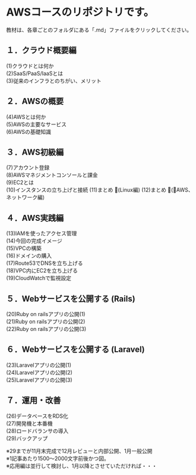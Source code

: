 # AWSコースのリポジトリです。

教材は、各章ごとのフォルダにある「.md」ファイルをクリックしてください。

## １．クラウド概要編

(1)クラウドとは何か  
(2)SaaS/PaaS/IaaSとは  
(3)従来のインフラとのちがい、メリット

## ２．AWSの概要

(4)AWSとは何か  
(5)AWSの主要なサービス  
(6)AWSの基礎知識  

## ３．AWS初級編

(7)アカウント登録  
(8)AWSマネジメントコンソールと課金  
(9)EC2とは  
(10)インスタンスの立ち上げと接続 
(11)まとめ (Linux編) 
(12)まとめ (AWS、ネットワーク編)

## ４．AWS実践編

(13)IAMを使ったアクセス管理  
(14)今回の完成イメージ  
(15)VPCの構築  
(16)ドメインの購入  
(17)Route53でDNSを立ち上げる  
(18)VPC内にEC2を立ち上げる  
(19)CloudWatchで監視設定  

## ５．Webサービスを公開する (Rails)

(20)Ruby on railsアプリの公開(1)  
(21)Ruby on railsアプリの公開(2)  
(22)Ruby on railsアプリの公開(3)  

## ６．Webサービスを公開する (Laravel)

(23)Laravelアプリの公開(1)  
(24)Laravelアプリの公開(2)  
(25)Laravelアプリの公開(3)  

## ７．運用・改善

(26)データベースをRDS化  
(27)開発機と本番機  
(28)ロードバランサの導入  
(29)バックアップ  

※29までが11月末完成で12月レビューと内部公開、1月一般公開  
※1記事あたり1500〜2000文字前後かつ図。  
※応用編は並行して検討し、1月以降とさせていただければ・・・  

